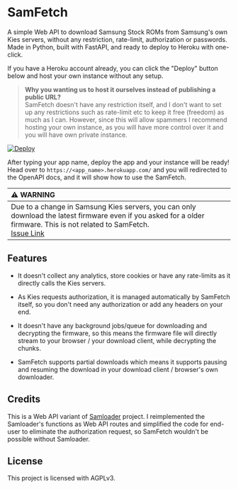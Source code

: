 # SamFetch

A simple Web API to download Samsung Stock ROMs from Samsung's own Kies servers, without any restriction, rate-limit, authorization or passwords. Made in Python, built with FastAPI, and ready to deploy to Heroku with one-click.

If you have a Heroku account already, you can click the "Deploy" button below and host your own instance without any setup. 

> **Why you wanting us to host it ourselves instead of publishing a public URL?**<br>
> SamFetch doesn't have any restriction itself, and I don't want to set up any restrictions such as rate-limit etc to keep it free (freedom) as much as I can. However, since this will allow spammers I recommend hosting your own instance, as you will have more control over it and you will have own private instance.

[![Deploy](https://www.herokucdn.com/deploy/button.svg)](https://heroku.com/deploy?template=https://github.com/ysfchn/SamFetch)

After typing your app name, deploy the app and your instance will be ready! Head over to `https://<app_name>.herokuapp.com/` and you will redirected to the OpenAPI docs, and it will show how to use the SamFetch.

| ⚠ **WARNING** |
|:--------------|
| Due to a change in Samsung Kies servers, you can only download the latest firmware even if you asked for a older firmware. This is not related to SamFetch.<br>[Issue Link](https://github.com/ysfchn/SamFetch/issues/6) |

## Features

* It doesn't collect any analytics, store cookies or have any rate-limits as it directly calls the Kies servers.

* As Kies requests authorization, it is managed automatically by SamFetch itself, so you don't need any authorization or add any headers on your end.

* It doesn't have any background jobs/queue for downloading and decrypting the firmware, so this means the firmware file will directly stream to your browser / your download client, while decrypting the chunks. 

* SamFetch supports partial downloads which means it supports pausing and resuming the download in your download client / browser's own downloader.

## Credits

This is a Web API variant of [Samloader](https://github.com/nlscc/samloader) project. I reimplemented the Samloader's functions as Web API routes and simplified the code for end-user to eliminate the authorization request, so SamFetch wouldn't be possible without Samloader.

## License

This project is licensed with AGPLv3.
